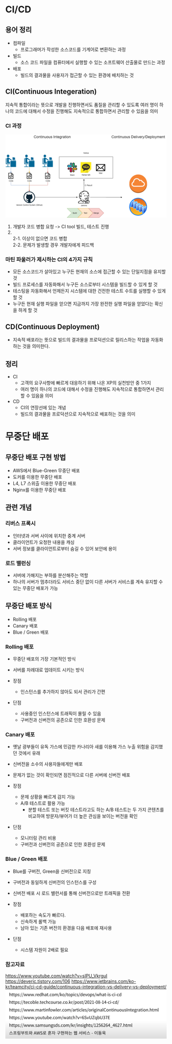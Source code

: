 # CI/CD
## 용어 정리

* 컴파일
	* 프로그래머가 작성한 소스코드를 기계어로 변환하는 과정
* 빌드
	* 소스 코드 파일을 컴퓨터에서 실행할 수 있는 소프트웨어 산출물로 만드는 과정
* 배포
	* 빌드의 결과물을 사용자가 접근할 수 있는 환경에 배치하는 것

## CI(Continuous Integeration)
지속적 통합이라는 뜻으로 개발을 진행하면서도 품질을 관리할 수 있도록 여러 명이 하나의 코드에 대해서 수정을 진행해도 지속적으로 통합하면서 관리할 수 있음을 의미

### CI 과정
![Alt text](image.png)
1. 개발자 코드 병합 요청 -> CI tool 빌드, 테스트 진행
2. <br>
	2-1. 이상이 없으면 코드 병합<br>
	2-2. 문제가 발생할 경우 개발자에게 피드백

### 마틴 파울러가 제시하는 CI의 4가지 규칙
* 모든 소스코드가 살아있고 누구든 현재의 소스에 접근할 수 있는 단일지점을 유지할 것
* 빌드 프로세스를 자동화해서 누구든 소스로부터 시스템을 빌드할 수 있게 할 것
* 테스팅을 자동화해서 언제든지 시스템에 대한 건전한 테스트 수트를 실행할 수 있게 할 것
* 누구든 현재 실행 파일을 얻으면 지금까지 가장 완전한 실행 파일을 얻었다는 확신을 하게 할 것

## CD(Continuous Deployment)
* 지속적 배포라는 뜻으로 빌드의 결과물을 프로덕션으로 릴리스하는 작업을 자동화하는 것을 의미한다.


## 정리
* CI
	* 고객의 요구사항에 빠르게 대응하기 위해 나온 XP의 실천방안 중 1가지
	* 여러 명이 하나의 코드에 대해서 수정을 진행해도 지속적으로 통합하면서 관리할 수 있음을 의미
* CD
	* CI의 연장선에 있는 개념
	* 빌드의 결과물을 프로덕션으로 지속적으로 배포하는 것을 의미

# 무중단 배포
## 무중단 배포 구현 방법
* AWS에서 Blue-Green 무중단 배포
* 도커를 이용한 무중단 배포
* L4, L7 스위츨 이용한 무중단 배포
* Nginx를 이용한 무중단 배포

## 관련 개념
### 리버스 프록시
* 인터넷과 서버 사이에 위치한 중계 서버
* 클라이언트가 요청한 내용을 캐싱
* 서버 정보를 클라이언트로부터 숨길 수 있어 보안에 용이

### 로드 밸런싱
* 서버에 가해지는 부하를 분산해주는 역할
* 하나의 서버가 멈추더라도 서비스 중단 없이 다른 서버가 서비스를 계속 유지할 수 있는 무중단 배포가 가능

## 무중단 배포 방식
* Rolling 배포
* Canary 배포
* Blue / Green 배포

### Rolling 배포
* 무중단 배포의 가장 기본적인 방식
* 서버를 차례대로 업데이트 시키는 방식
* 장점
	* 인스턴스를 추가하지 않아도 되서 관리가 간편

* 단점
	* 사용중인 인스턴스에 트래픽이 몰릴 수 있음
	* 구버전과 신버전의 공존으로 인한 호환성 문제

### Canary 배포
* 옛날 광부들이 유독 가스에 민감한 카나리아 새를 이용해 가스 누출 위험을 감지했던 것에서 유래
* 신버전을 소수의 사용자들에게만 배포
* 문제가 없는 것이 확인되면 점진적으로 다른 서버에 신버전 배포

* 장점
	* 문제 상황을 빠르게 감지 가능
	* A/B 테스트로 활용 가능
		* 분할 테스트 또는 버킷 테스트라고도 하는 A/B 테스트는 두 가지 콘텐츠를 비교하여 방문자/뷰어가 더 높은 관심을 보이는 버전을 확인
* 단점
	* 모니터링 관리 비용
	* 구버전과 신버전의 공존으로 인한 호환성 문제

### Blue / Green 배포
* Blue를 구버전, Green을 신버전으로 지칭
* 구버전과 동일하게 신버전의 인스턴스를 구성
* 신버전 배포 시 로드 밸런서를 통해 신버전으로만 트래픽을 전환

* 장점
	* 배포하는 속도가 빠르다.
	* 신속하게 롤백 가능
	* 남아 있는 기존 버전의 환경을 다음 배포에 재사용
* 단점
	* 시스템 자원이 2배로 필요
### 참고자료
https://www.youtube.com/watch?v=sIPU_VkrguI
https://deveric.tistory.com/106
https://www.jetbrains.com/ko-kr/teamcity/ci-cd-guide/continuous-integration-vs-delivery-vs-deployment/
![Alt text](image-1.png)